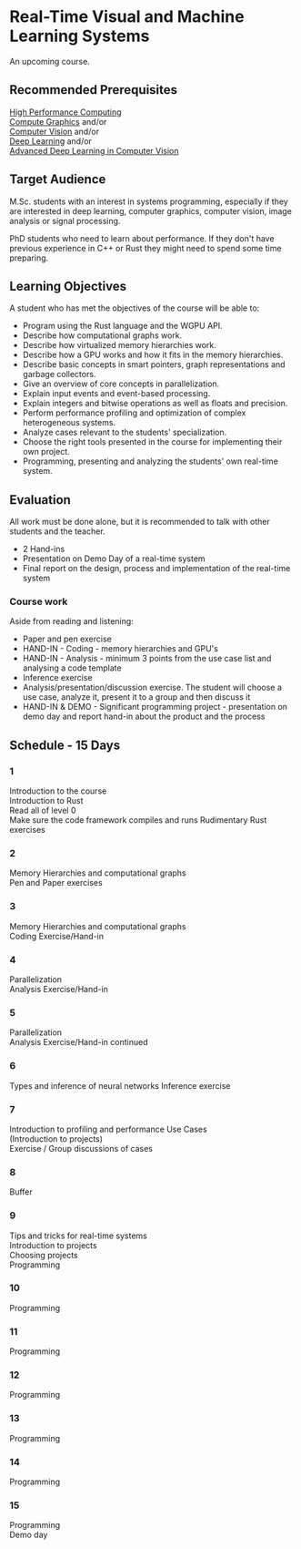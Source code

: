 # Real-Time Visual and Machine Learning Systems

An upcoming course.

## Recommended Prerequisites
[High Performance Computing](https://kurser.dtu.dk/course/2023-2024/02614)  
[Compute Graphics](https://kurser.dtu.dk/course/02561) and/or  
[Computer Vision](https://kurser.dtu.dk/course/2023-2024/02504) and/or  
[Deep Learning](https://kurser.dtu.dk/course/02456) and/or  
[Advanced Deep Learning in Computer Vision](https://kurser.dtu.dk/course/2023-2024/02501)

## Target Audience

M.Sc. students with an interest in systems programming, especially if they are
interested in deep learning, computer graphics, computer vision, image analysis or signal processing.

PhD students who need to learn about performance. If they don't have previous experience in
C++ or Rust they might need to spend some time preparing.

## Learning Objectives

A student who has met the objectives of the course will be able to:

* Program using the Rust language and the WGPU API.
* Describe how computational graphs work.
* Describe how virtualized memory hierarchies work.
* Describe how a GPU works and how it fits in the memory hierarchies.
* Describe basic concepts in smart pointers, graph representations and garbage collectors.
* Give an overview of core concepts in parallelization.
* Explain input events and event-based processing.
* Explain integers and bitwise operations as well as floats and precision.
* Perform performance profiling and optimization of complex heterogeneous systems.
* Analyze cases relevant to the students' specialization.
* Choose the right tools presented in the course for implementing their own project.
* Programming, presenting and analyzing the students' own real-time system.

## Evaluation
All work must be done alone, but it is recommended to talk with other students and the teacher.

* 2 Hand-ins
* Presentation on Demo Day of a real-time system
* Final report on the design, process and implementation of the real-time system

### Course work
Aside from reading and listening:  

* Paper and pen exercise
* HAND-IN - Coding - memory hierarchies and GPU's
* HAND-IN - Analysis - minimum 3 points from the use case list and analysing a code template
* Inference exercise
* Analysis/presentation/discussion exercise. The student will choose a use case,
analyze it, present it to a group and then discuss it  
* HAND-IN & DEMO - Significant programming project - presentation on demo day
and report hand-in about the product and the process

## Schedule - 15 Days

### 1
Introduction to the course  
Introduction to Rust  
Read all of level 0  
Make sure the code framework compiles and runs 
Rudimentary Rust exercises

### 2
Memory Hierarchies and computational graphs  
Pen and Paper exercises

### 3
Memory Hierarchies and computational graphs  
Coding Exercise/Hand-in

### 4
Parallelization  
Analysis Exercise/Hand-in

### 5
Parallelization  
Analysis Exercise/Hand-in continued

### 6
Types and inference of neural networks 
Inference exercise

### 7
Introduction to profiling and performance Use Cases  
(Introduction to projects)  
Exercise / Group discussions of cases

### 8
Buffer  

### 9
Tips and tricks for real-time systems  
Introduction to projects  
Choosing projects  
Programming  

### 10
Programming

### 11
Programming  

### 12
Programming  

### 13
Programming  

### 14
Programming  

### 15
Programming  
Demo day  
